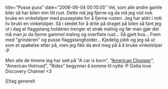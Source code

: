 title="Pusse puss"
date="2006-06-04 00:10:05"
Vel, som alle andre gamle biler så har bilen min litt rust. Dette må jeg fjerne og da må jeg vist nok bruke en vinkelsliper med pusseplate for å fjerne rusten. Jeg har aldri i mitt liv brukt en vinkelsliper. Så i stedet for å drite på draget på bilen så fant jeg ut i dag at flaggstang holderen trenger et strøk maling og før man gjør det må man jo da fjerne gammel maling og overflate rust... Så gjett hva... Frem med "grinderen" og pusse flaggstangholder... Kjedelig jobb og jeg så ut som et spøkelse etter på, men jeg fikk da øvd meg på å å bruke vinkelsliper :P

Men alle de timene jeg har sett på "A car is born", "<a href="http://en.wikipedia.org/wiki/American_Chopper">American Chopper</a>", "American Hotroad", "Rides" begynner å komme til nytte :P Gotta love Discovery Channel &lt;3

[[!tag  generelt
